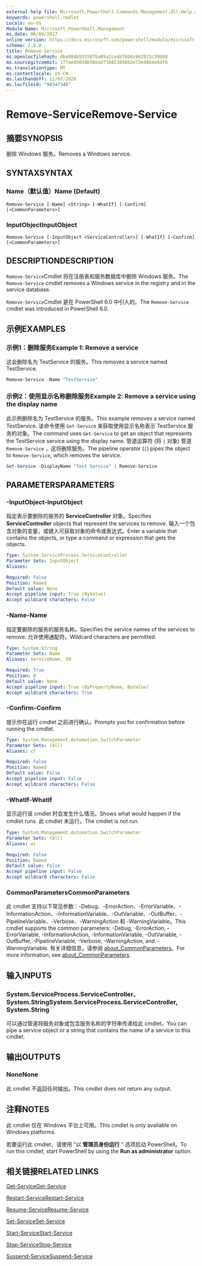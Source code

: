 ```yaml
---
external help file: Microsoft.PowerShell.Commands.Management.dll-Help.xml
keywords: powershell,cmdlet
Locale: en-US
Module Name: Microsoft.PowerShell.Management
ms.date: 06/09/2017
online version: https://docs.microsoft.com/powershell/module/microsoft.powershell.management/remove-service?view=powershell-7.1&WT.mc_id=ps-gethelp
schema: 2.0.0
title: Remove-Service
ms.openlocfilehash: dbe084b553587ba09a2ce4b76b0c662915c59808
ms.sourcegitcommit: 177ae45034b58ead716853096b2e72e4864e6df6
ms.translationtype: MT
ms.contentlocale: zh-CN
ms.lasthandoff: 11/07/2020
ms.locfileid: "94347340"
---
```

# <span data-ttu-id="6e74d-103">Remove-Service</span><span class="sxs-lookup"><span data-stu-id="6e74d-103">Remove-Service</span></span>

## <span data-ttu-id="6e74d-104">摘要</span><span class="sxs-lookup"><span data-stu-id="6e74d-104">SYNOPSIS</span></span>
<span data-ttu-id="6e74d-105">删除 Windows 服务。</span><span class="sxs-lookup"><span data-stu-id="6e74d-105">Removes a Windows service.</span></span>

## <span data-ttu-id="6e74d-106">SYNTAX</span><span class="sxs-lookup"><span data-stu-id="6e74d-106">SYNTAX</span></span>

### <span data-ttu-id="6e74d-107">Name（默认值）</span><span class="sxs-lookup"><span data-stu-id="6e74d-107">Name (Default)</span></span>

```
Remove-Service [-Name] <String> [-WhatIf] [-Confirm] [<CommonParameters>]
```

### <span data-ttu-id="6e74d-108">InputObject</span><span class="sxs-lookup"><span data-stu-id="6e74d-108">InputObject</span></span>

```
Remove-Service [-InputObject <ServiceController>] [-WhatIf] [-Confirm] [<CommonParameters>]
```

## <span data-ttu-id="6e74d-109">DESCRIPTION</span><span class="sxs-lookup"><span data-stu-id="6e74d-109">DESCRIPTION</span></span>

<span data-ttu-id="6e74d-110">`Remove-Service`Cmdlet 将在注册表和服务数据库中删除 Windows 服务。</span><span class="sxs-lookup"><span data-stu-id="6e74d-110">The `Remove-Service` cmdlet removes a Windows service in the registry and in the service database.</span></span>

<span data-ttu-id="6e74d-111">`Remove-Service`Cmdlet 是在 PowerShell 6.0 中引入的。</span><span class="sxs-lookup"><span data-stu-id="6e74d-111">The `Remove-Service` cmdlet was introduced in PowerShell 6.0.</span></span>

## <span data-ttu-id="6e74d-112">示例</span><span class="sxs-lookup"><span data-stu-id="6e74d-112">EXAMPLES</span></span>

### <span data-ttu-id="6e74d-113">示例1：删除服务</span><span class="sxs-lookup"><span data-stu-id="6e74d-113">Example 1: Remove a service</span></span>

<span data-ttu-id="6e74d-114">这会删除名为 TestService 的服务。</span><span class="sxs-lookup"><span data-stu-id="6e74d-114">This removes a service named TestService.</span></span>

```powershell
Remove-Service -Name "TestService"
```

### <span data-ttu-id="6e74d-115">示例2：使用显示名称删除服务</span><span class="sxs-lookup"><span data-stu-id="6e74d-115">Example 2: Remove a service using the display name</span></span>

<span data-ttu-id="6e74d-116">此示例删除名为 TestService 的服务。</span><span class="sxs-lookup"><span data-stu-id="6e74d-116">This example removes a service named TestService.</span></span> <span data-ttu-id="6e74d-117">该命令使用 `Get-Service` 来获取使用显示名称表示 TestService 服务的对象。</span><span class="sxs-lookup"><span data-stu-id="6e74d-117">The command uses `Get-Service` to get an object that represents the TestService service using the display name.</span></span> <span data-ttu-id="6e74d-118">管道运算符 (将 `|` 对象) 管道 `Remove-Service` ，这将删除服务。</span><span class="sxs-lookup"><span data-stu-id="6e74d-118">The pipeline operator (`|`) pipes the object to `Remove-Service`, which removes the service.</span></span>

```powershell
Get-Service -DisplayName "Test Service" | Remove-Service
```

## <span data-ttu-id="6e74d-119">PARAMETERS</span><span class="sxs-lookup"><span data-stu-id="6e74d-119">PARAMETERS</span></span>

### <span data-ttu-id="6e74d-120">-InputObject</span><span class="sxs-lookup"><span data-stu-id="6e74d-120">-InputObject</span></span>

<span data-ttu-id="6e74d-121">指定表示要删除的服务的 **ServiceController** 对象。</span><span class="sxs-lookup"><span data-stu-id="6e74d-121">Specifies **ServiceController** objects that represent the services to remove.</span></span> <span data-ttu-id="6e74d-122">输入一个包含对象的变量，或键入可获取对象的命令或表达式。</span><span class="sxs-lookup"><span data-stu-id="6e74d-122">Enter a variable that contains the objects, or type a command or expression that gets the objects.</span></span>

```yaml
Type: System.ServiceProcess.ServiceController
Parameter Sets: InputObject
Aliases:

Required: False
Position: Named
Default value: None
Accept pipeline input: True (ByValue)
Accept wildcard characters: False
```

### <span data-ttu-id="6e74d-123">-Name</span><span class="sxs-lookup"><span data-stu-id="6e74d-123">-Name</span></span>

<span data-ttu-id="6e74d-124">指定要删除的服务的服务名称。</span><span class="sxs-lookup"><span data-stu-id="6e74d-124">Specifies the service names of the services to remove.</span></span> <span data-ttu-id="6e74d-125">允许使用通配符。</span><span class="sxs-lookup"><span data-stu-id="6e74d-125">Wildcard characters are permitted.</span></span>

```yaml
Type: System.String
Parameter Sets: Name
Aliases: ServiceName, SN

Required: True
Position: 0
Default value: None
Accept pipeline input: True (ByPropertyName, ByValue)
Accept wildcard characters: True
```

### <span data-ttu-id="6e74d-126">-Confirm</span><span class="sxs-lookup"><span data-stu-id="6e74d-126">-Confirm</span></span>

<span data-ttu-id="6e74d-127">提示你在运行 cmdlet 之前进行确认。</span><span class="sxs-lookup"><span data-stu-id="6e74d-127">Prompts you for confirmation before running the cmdlet.</span></span>

```yaml
Type: System.Management.Automation.SwitchParameter
Parameter Sets: (All)
Aliases: cf

Required: False
Position: Named
Default value: False
Accept pipeline input: False
Accept wildcard characters: False
```

### <span data-ttu-id="6e74d-128">-WhatIf</span><span class="sxs-lookup"><span data-stu-id="6e74d-128">-WhatIf</span></span>

<span data-ttu-id="6e74d-129">显示运行该 cmdlet 时会发生什么情况。</span><span class="sxs-lookup"><span data-stu-id="6e74d-129">Shows what would happen if the cmdlet runs.</span></span> <span data-ttu-id="6e74d-130">此 cmdlet 未运行。</span><span class="sxs-lookup"><span data-stu-id="6e74d-130">The cmdlet is not run.</span></span>

```yaml
Type: System.Management.Automation.SwitchParameter
Parameter Sets: (All)
Aliases: wi

Required: False
Position: Named
Default value: False
Accept pipeline input: False
Accept wildcard characters: False
```

### <span data-ttu-id="6e74d-131">CommonParameters</span><span class="sxs-lookup"><span data-stu-id="6e74d-131">CommonParameters</span></span>

<span data-ttu-id="6e74d-132">此 cmdlet 支持以下常见参数：-Debug、-ErrorAction、-ErrorVariable、-InformationAction、-InformationVariable、-OutVariable、-OutBuffer、-PipelineVariable、-Verbose、-WarningAction 和 -WarningVariable。</span><span class="sxs-lookup"><span data-stu-id="6e74d-132">This cmdlet supports the common parameters: -Debug, -ErrorAction, -ErrorVariable, -InformationAction, -InformationVariable, -OutVariable, -OutBuffer, -PipelineVariable, -Verbose, -WarningAction, and -WarningVariable.</span></span> <span data-ttu-id="6e74d-133">有关详细信息，请参阅 [about_CommonParameters](https://go.microsoft.com/fwlink/?LinkID=113216)。</span><span class="sxs-lookup"><span data-stu-id="6e74d-133">For more information, see [about_CommonParameters](https://go.microsoft.com/fwlink/?LinkID=113216).</span></span>

## <span data-ttu-id="6e74d-134">输入</span><span class="sxs-lookup"><span data-stu-id="6e74d-134">INPUTS</span></span>

### <span data-ttu-id="6e74d-135">System.ServiceProcess.ServiceController、System.String</span><span class="sxs-lookup"><span data-stu-id="6e74d-135">System.ServiceProcess.ServiceController, System.String</span></span>

<span data-ttu-id="6e74d-136">可以通过管道将服务对象或包含服务名称的字符串传递给此 cmdlet。</span><span class="sxs-lookup"><span data-stu-id="6e74d-136">You can pipe a service object or a string that contains the name of a service to this cmdlet.</span></span>

## <span data-ttu-id="6e74d-137">输出</span><span class="sxs-lookup"><span data-stu-id="6e74d-137">OUTPUTS</span></span>

### <span data-ttu-id="6e74d-138">None</span><span class="sxs-lookup"><span data-stu-id="6e74d-138">None</span></span>

<span data-ttu-id="6e74d-139">此 cmdlet 不返回任何输出。</span><span class="sxs-lookup"><span data-stu-id="6e74d-139">This cmdlet does not return any output.</span></span>

## <span data-ttu-id="6e74d-140">注释</span><span class="sxs-lookup"><span data-stu-id="6e74d-140">NOTES</span></span>

<span data-ttu-id="6e74d-141">此 cmdlet 仅在 Windows 平台上可用。</span><span class="sxs-lookup"><span data-stu-id="6e74d-141">This cmdlet is only available on Windows platforms.</span></span>

<span data-ttu-id="6e74d-142">若要运行此 cmdlet，请使用 "以 **管理员身份运行** " 选项启动 PowerShell。</span><span class="sxs-lookup"><span data-stu-id="6e74d-142">To run this cmdlet, start PowerShell by using the **Run as administrator** option.</span></span>

## <span data-ttu-id="6e74d-143">相关链接</span><span class="sxs-lookup"><span data-stu-id="6e74d-143">RELATED LINKS</span></span>

[<span data-ttu-id="6e74d-144">Get-Service</span><span class="sxs-lookup"><span data-stu-id="6e74d-144">Get-Service</span></span>](Get-Service.md)

[<span data-ttu-id="6e74d-145">Restart-Service</span><span class="sxs-lookup"><span data-stu-id="6e74d-145">Restart-Service</span></span>](Restart-Service.md)

[<span data-ttu-id="6e74d-146">Resume-Service</span><span class="sxs-lookup"><span data-stu-id="6e74d-146">Resume-Service</span></span>](Resume-Service.md)

[<span data-ttu-id="6e74d-147">Set-Service</span><span class="sxs-lookup"><span data-stu-id="6e74d-147">Set-Service</span></span>](Set-Service.md)

[<span data-ttu-id="6e74d-148">Start-Service</span><span class="sxs-lookup"><span data-stu-id="6e74d-148">Start-Service</span></span>](Start-Service.md)

[<span data-ttu-id="6e74d-149">Stop-Service</span><span class="sxs-lookup"><span data-stu-id="6e74d-149">Stop-Service</span></span>](Stop-Service.md)

[<span data-ttu-id="6e74d-150">Suspend-Service</span><span class="sxs-lookup"><span data-stu-id="6e74d-150">Suspend-Service</span></span>](Suspend-Service.md)
